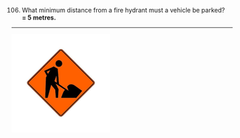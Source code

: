 106. What minimum distance from a fire hydrant must a vehicle be parked?  
     **= 5 metres.**
---
![construction](https://github.com/tamunoWoks/drivers_assessment/blob/main/images/construction.png)
